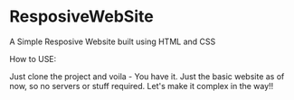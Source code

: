 # ResposiveWebSite
A Simple Resposive Website built using HTML and CSS

How to USE:

Just clone the project and voila - You have it. Just the basic website as of now, so no servers or stuff required. 
Let's make it complex in the way!!
